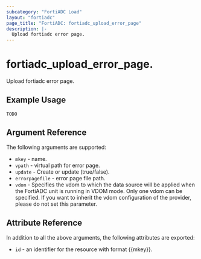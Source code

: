 ```yaml
---
subcategory: "FortiADC Load"
layout: "fortiadc"
page_title: "FortiADC: fortiadc_upload_error_page"
description: |-
  Upload fortiadc error page.
---
```


# fortiadc_upload_error_page.
Upload fortiadc error page.

## Example Usage
```hcl
TODO
```

## Argument Reference

The following arguments are supported:

* `mkey` - name.
* `vpath` - virtual path for error page.
* `update` - Create or update (true/false).
* `errorpagefile` - error page file path.
* `vdom` - Specifies the vdom to which the data source will be applied when the FortiADC unit is running in VDOM mode. Only one vdom can be specified. If you want to inherit the vdom configuration of the provider, please do not set this parameter.

## Attribute Reference

In addition to all the above arguments, the following attributes are exported:
* `id` - an identifier for the resource with format {{mkey}}.

